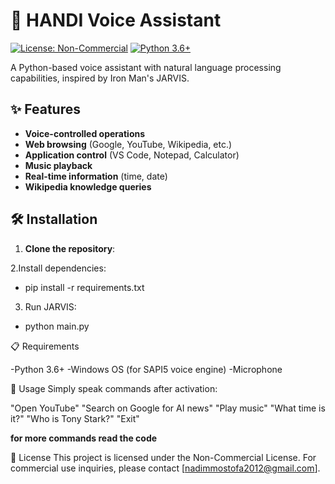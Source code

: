 # 🚀 HANDI Voice Assistant

[![License: Non-Commercial](https://img.shields.io/badge/License-Non--Commercial-blue.svg)](LICENSE)
[![Python 3.6+](https://img.shields.io/badge/Python-3.6+-yellow.svg)](https://www.python.org/)

A Python-based voice assistant with natural language processing capabilities, inspired by Iron Man's JARVIS.



## ✨ Features

- **Voice-controlled operations**  
- **Web browsing** (Google, YouTube, Wikipedia, etc.)  
- **Application control** (VS Code, Notepad, Calculator)  
- **Music playback**  
- **Real-time information** (time, date)  
- **Wikipedia knowledge queries**  

## 🛠️ Installation

1. **Clone the repository**:

2.Install dependencies:

- pip install -r requirements.txt

3. Run JARVIS:

- python main.py

📋 Requirements

-Python 3.6+
-Windows OS (for SAPI5 voice engine)
-Microphone

🎯 Usage
Simply speak commands after activation:

"Open YouTube"
"Search on Google for AI news"
"Play music"
"What time is it?"
"Who is Tony Stark?"
"Exit"

**for more commands read the code**



📜 License
This project is licensed under the Non-Commercial License.
For commercial use inquiries, please contact [nadimmostofa2012@gmail.com].
